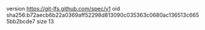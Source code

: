 version https://git-lfs.github.com/spec/v1
oid sha256:b72aecb6b22a0369aff52298d813090c035363c0680ac136513c6655bb2bcde7
size 13
